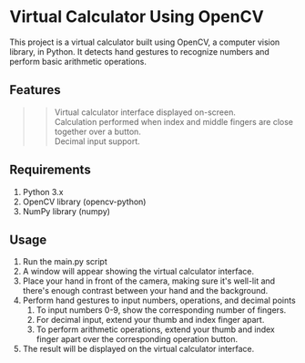 # Virtual Calculator Using OpenCV

This project is a virtual calculator built using OpenCV, a computer vision library, in Python. It detects hand gestures to recognize numbers and perform basic arithmetic operations.

## Features  <br/>
 >> Virtual calculator interface displayed on-screen.<br/>
 >> Calculation performed when index and middle fingers are close together over a button.<br/>
 >> Decimal input support. <br/>

## Requirements 
1. Python 3.x <br/>
2. OpenCV library (opencv-python) <br/>
3. NumPy library (numpy) <br/>

## Usage  <br/>
 1. Run the main.py script
 2. A window will appear showing the virtual calculator interface.<br/>
 3. Place your hand in front of the camera, making sure it's well-lit and there's enough contrast between your hand and the background.<br/>
 4. Perform hand gestures to input numbers, operations, and decimal points<br/>
      1. To input numbers 0-9, show the corresponding number of fingers.
      2. For decimal input, extend your thumb and index finger apart.
      3. To perform arithmetic operations, extend your thumb and index finger apart over the corresponding operation button.
 5. The result will be displayed on the virtual calculator interface.
